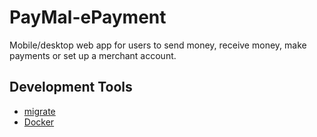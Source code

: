 # PayMal-ePayment
Mobile/desktop web app for users to send money, receive money, make payments or set up a merchant account.

## Development Tools
- [migrate](https://github.com/golang-migrate/migrate)
- [Docker](https://www.docker.com/products/docker-desktop)